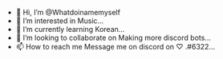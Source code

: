 - 👋 Hi, I’m @Whatdoinamemyself
- 👀 I’m interested in Music...
- 🌱 I’m currently learning Korean...
- 💞️ I’m looking to collaborate on Making more discord bots...
- 📫 How to reach me Message me on discord on ♡ .#6322...

<!---
Whatdoinamemyself/Whatdoinamemyself is a ✨ special ✨ repository because its `README.md` (this file) appears on your GitHub profile.
You can click the Preview link to take a look at your changes.
--->
